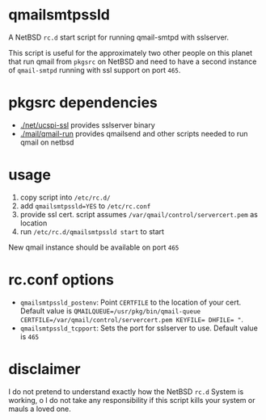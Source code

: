 # qmailsmtpssld
A NetBSD `rc.d` start script for running qmail-smtpd with sslserver.

This script is useful for the approximately two other people on this planet that run qmail from `pkgsrc` on NetBSD 
and need to have a second instance of `qmail-smtpd` running with ssl support on port `465`.

# pkgsrc dependencies
-   [./net/ucspi-ssl](http://pkgsrc.se/net/ucspi-ssl) provides sslserver binary 
-   [./mail/qmail-run](http://pkgsrc.se/mail/qmail-run) provides qmailsend and other scripts needed to run qmail on netbsd

# usage 

1. copy script into `/etc/rc.d/`
2. add `qmailsmtpssld=YES` to `/etc/rc.conf`
3. provide ssl cert. script assumes `/var/qmail/control/servercert.pem` as location
4. run `/etc/rc.d/qmailsmtpssld start` to start

New qmail instance should be available on port `465`
    
# rc.conf options
- `qmailsmtpssld_postenv`: Point `CERTFILE` to the location of your cert.
   Default value is `QMAILQUEUE=/usr/pkg/bin/qmail-queue CERTFILE=/var/qmail/control/servercert.pem KEYFILE= DHFILE= "`.
- `qmailsmtpssld_tcpport`: Sets the port for sslserver to use. Default value is `465`

#  disclaimer 
I do not pretend to understand exactly how the NetBSD `rc.d` System is working, o I do not take any responsibility if this script kills your system or mauls a loved one.  
